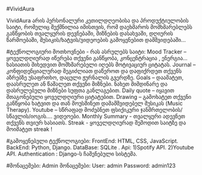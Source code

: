 #VividAura

VividAura არის პერსონალური კეთილდღეობისა და პროდუქტიულობის საიტი, რომელიც შექმნილია იმისთვის, რომ დაეხმაროს მომხმარებლებს განწყობის თვალყურის დევნებაში, მიზნების დასახვაში, დღიურის წარმოებაში, მუსიკის/ხატვის/ვიდეოების გამოყენებით დამშვიდებაში...

#ტექნოლოგიური მოთხოვნები - რას ასრულებს საიტი: Mood Tracker – ყოველდღიურად იწერება თქვენი განწყობა, კონცენტრაცია , ენერგია... ხასიათის მიხედვით მომხმარებელი იღებს მოტივაციურ ციტატას. Journal – კონფიდენციალურად შეგიძლიათ დაწეროთ და დაფიქრდეთ თქვენს აზრებზე უსაფრთხო, დაცული ჟურნალის გვერდზე. Goals – დაამატეთ, დაასრულეთ ან წაშალეთ თქვენი მიზნები. ნახეთ მიმდინარე და დასრულებული მიზნები სუფთა განლაგებით. Daily quote – იყავით შთაგონებული ყოველდღიური ციტატებით. Drawing – გამოხატეთ თქვენი განწყობა ხატვით და თან მოუსმინეთ დამამშვიდებელ მუსიკას (Music Therapy). Youtube – სწრაფად მოძებნეთ ფსიქიკური ჯანმრთელობის/სწავლის/იოგის.... ვიდეოები. Monthly Summary - თვალყური ადევნეთ თქვენს თვიურ ხასიათს. Streak - ყოველდღიურად შემოდით საიტზე და მოიმატეთ streak !

#გამოყენებული ტექნოლოგიები: FrontEnd: HTML, CSS, JavaScript. BackEnd: Python, Django. DataBase: SQLite . Api: 1)Spotify API. 2)Youtube API. Authentication : Django-ს ჩაშენებული სისტემა.

#მონაცემები: Admin მონაცემები: User: admin Password: admin123
